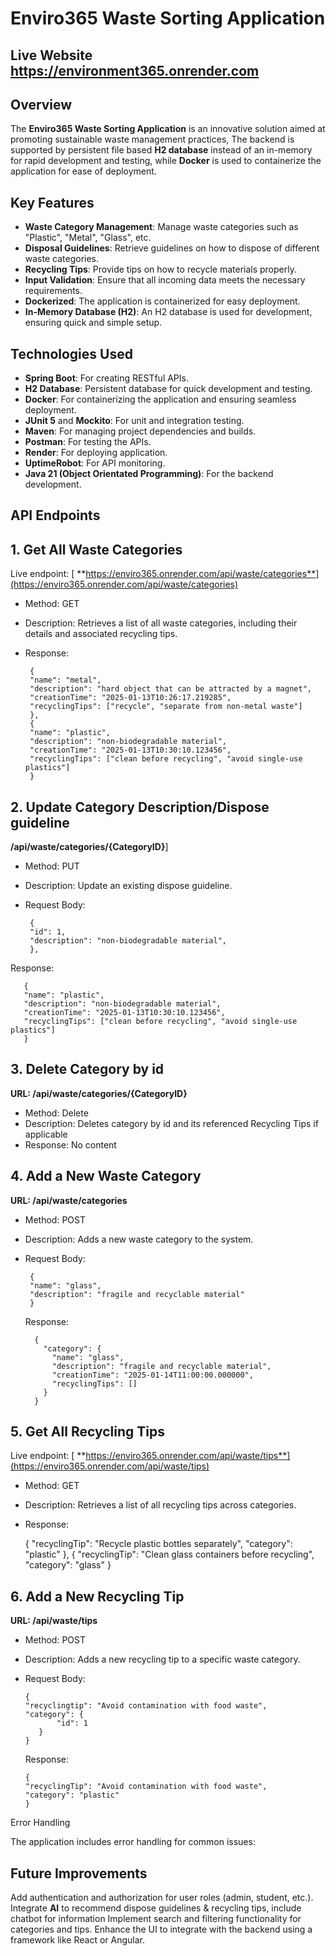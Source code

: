 # Enviro365 Waste Sorting Application

## Live Website https://environment365.onrender.com
## Overview

The **Enviro365 Waste Sorting Application** is an innovative solution aimed at promoting sustainable waste management practices, 
The backend is supported by  persistent file based **H2 database** instead of an in-memory  for rapid development and testing, while **Docker** is used to containerize the application for ease of deployment.

## Key Features

- **Waste Category Management**: Manage waste categories such as "Plastic", "Metal", "Glass", etc.
- **Disposal Guidelines**: Retrieve guidelines on how to dispose of different waste categories.
- **Recycling Tips**: Provide tips on how to recycle materials properly.
- **Input Validation**: Ensure that all incoming data meets the necessary requirements.
- **Dockerized**: The application is containerized for easy deployment.
- **In-Memory Database (H2)**: An H2 database is used for development, ensuring quick and simple setup.

## Technologies Used

- **Spring Boot**: For creating RESTful APIs.
- **H2 Database**: Persistent database for quick development and testing.
- **Docker**: For containerizing the application and ensuring seamless deployment.
- **JUnit 5** and **Mockito**: For unit and integration testing.
- **Maven**: For managing project dependencies and builds.
- **Postman**: For testing the APIs.
- **Render**: For deploying application.
- **UptimeRobot**: For API monitoring.
- **Java 21 (Object Orientated Programming)**: For the backend development.

## API Endpoints
## 1. Get All Waste Categories

Live endpoint:   [ **https://enviro365.onrender.com/api/waste/categories**](https://enviro365.onrender.com/api/waste/categories)   
        
- Method: GET
- Description: Retrieves a list of all waste categories, including their details and associated recycling tips.
- Response:

       
       {
       "name": "metal",
       "description": "hard object that can be attracted by a magnet",
       "creationTime": "2025-01-13T10:26:17.219285",
       "recyclingTips": ["recycle", "separate from non-metal waste"]
       },
       {
       "name": "plastic",
       "description": "non-biodegradable material",
       "creationTime": "2025-01-13T10:30:10.123456",
       "recyclingTips": ["clean before recycling", "avoid single-use plastics"]
       }
## 2. Update Category Description/Dispose guideline

**/api/waste/categories/{CategoryID}**]
        
- Method: PUT
- Description: Update an existing dispose guideline.
- Request Body:

       
       {
       "id": 1,
       "description": "non-biodegradable material",
       },

Response:

       {
       "name": "plastic",
       "description": "non-biodegradable material",
       "creationTime": "2025-01-13T10:30:10.123456",
       "recyclingTips": ["clean before recycling", "avoid single-use plastics"]
       }

## 3. Delete Category by id

**URL: /api/waste/categories/{CategoryID}**

- Method: Delete
- Description: Deletes category by id and its referenced Recycling Tips if applicable
- Response: No content

## 4. Add a New Waste Category

**URL: /api/waste/categories**
- Method: POST
- Description: Adds a new waste category to the system.
- Request Body:

       {
       "name": "glass",
       "description": "fragile and recyclable material"
       }

   Response:

        {
          "category": {
            "name": "glass",
            "description": "fragile and recyclable material",
            "creationTime": "2025-01-14T11:00:00.000000",
            "recyclingTips": []
          }
        }

## 5. Get All Recycling Tips

Live endpoint:   [ **https://enviro365.onrender.com/api/waste/tips**](https://enviro365.onrender.com/api/waste/tips)   
   - Method: GET
   - Description: Retrieves a list of all recycling tips across categories.
   - Response:

   
       {
       "recyclingTip": "Recycle plastic bottles separately",
       "category": "plastic"
       },
       {
       "recyclingTip": "Clean glass containers before recycling",
       "category": "glass"
       }
   

## 6. Add a New Recycling Tip

**URL: /api/waste/tips**
- Method: POST
- Description: Adds a new recycling tip to a specific waste category.
-  Request Body:

       {
       "recyclingtip": "Avoid contamination with food waste",
       "category": {
              "id": 1
          }
       }

      Response:

       {
       "recyclingTip": "Avoid contamination with food waste",
       "category": "plastic"
       }

Error Handling

The application includes error handling for common issues:



## Future Improvements

Add authentication and authorization for user roles (admin, student, etc.).
Integrate **AI** to recommend dispose guidelines & recycling tips, include chatbot for information
Implement search and filtering functionality for categories and tips.
Enhance the UI to integrate with the backend using a framework like React or Angular.


